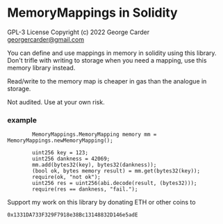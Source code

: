 # MemoryMappings in Solidity 

GPL-3 License Copyright (c) 2022 George Carder georgercarder@gmail.com

You can define and use mappings in memory in solidity using this library. Don't trifle with writing to storage when you need a mapping, use this memory library instead.

Read/write to the memory map is cheaper in gas than the analogue in storage.

Not audited. Use at your own risk.

### example

```
        MemoryMappings.MemoryMapping memory mm = MemoryMappings.newMemoryMapping();

        uint256 key = 123;
        uint256 dankness = 42069;
        mm.add(bytes32(key), bytes32(dankness));
        (bool ok, bytes memory result) = mm.get(bytes32(key));
        require(ok, "not ok");
        uint256 res = uint256(abi.decode(result, (bytes32)));
        require(res == dankness, "fail.");
```

Support my work on this library by donating ETH or other coins to

`0x1331DA733F329F7918e38Bc13148832D146e5adE`

